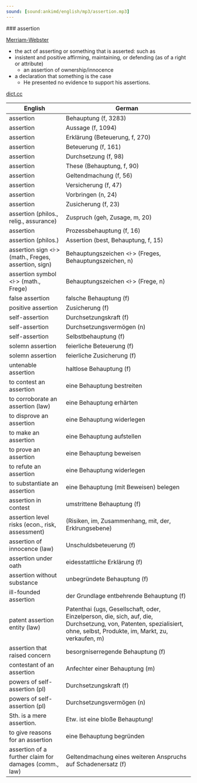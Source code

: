 ```yaml
---
sound: [sound:ankimd/english/mp3/assertion.mp3]
---
```


\### assertion

[Merriam-Webster](https://www.merriam-webster.com/dictionary/assertion)

- the act of asserting or something that is asserted: such as
- insistent and positive affirming, maintaining, or defending (as of a right or attribute)
    - an assertion of ownership/innocence
- a declaration that something is the case
    - He presented no evidence to support his assertions.

[dict.cc](https://www.dict.cc/assertion)

| English        | German       |
| -------------- | ------------ |
| assertion | Behauptung (f, 3283) |
| assertion | Aussage (f, 1094) |
| assertion | Erklärung (Beteuerung, f, 270) |
| assertion | Beteuerung (f, 161) |
| assertion | Durchsetzung (f, 98) |
| assertion | These (Behauptung, f, 90) |
| assertion | Geltendmachung (f, 56) |
| assertion | Versicherung (f, 47) |
| assertion | Vorbringen (n, 24) |
| assertion | Zusicherung (f, 23) |
| assertion (philos., relig., assurance) | Zuspruch (geh, Zusage, m, 20) |
| assertion | Prozessbehauptung (f, 16) |
| assertion (philos.) | Assertion (best, Behauptung, f, 15) |
| assertion sign <⊦> (math., Freges, assertion, sign) | Behauptungszeichen <⊦> (Freges, Behauptungszeichen, n) |
| assertion symbol <⊦> (math., Frege) | Behauptungszeichen <⊦> (Frege, n) |
| false assertion | falsche Behauptung (f) |
| positive assertion | Zusicherung (f) |
| self-assertion | Durchsetzungskraft (f) |
| self-assertion | Durchsetzungsvermögen (n) |
| self-assertion | Selbstbehauptung (f) |
| solemn assertion | feierliche Beteuerung (f) |
| solemn assertion | feierliche Zusicherung (f) |
| untenable assertion | haltlose Behauptung (f) |
| to contest an assertion | eine Behauptung bestreiten |
| to corroborate an assertion (law) | eine Behauptung erhärten |
| to disprove an assertion | eine Behauptung widerlegen |
| to make an assertion | eine Behauptung aufstellen |
| to prove an assertion | eine Behauptung beweisen |
| to refute an assertion | eine Behauptung widerlegen |
| to substantiate an assertion | eine Behauptung (mit Beweisen) belegen |
| assertion in contest | umstrittene Behauptung (f) |
| assertion level risks (econ., risk, assessment) |  (Risiken, im, Zusammenhang, mit, der, Erklrungsebene) |
| assertion of innocence (law) | Unschuldsbeteuerung (f) |
| assertion under oath | eidesstattliche Erklärung (f) |
| assertion without substance | unbegründete Behauptung (f) |
| ill-founded assertion | der Grundlage entbehrende Behauptung (f) |
| patent assertion entity <PAE> (law) | Patenthai (ugs, Gesellschaft, oder, Einzelperson, die, sich, auf, die, Durchsetzung, von, Patenten, spezialisiert, ohne, selbst, Produkte, im, Markt, zu, verkaufen, m) |
| assertion that raised concern | besorgniserregende Behauptung (f) |
| contestant of an assertion | Anfechter einer Behauptung (m) |
| powers of self-assertion (pl) | Durchsetzungskraft (f) |
| powers of self-assertion (pl) | Durchsetzungsvermögen (n) |
| Sth. is a mere assertion. | Etw. ist eine bloße Behauptung! |
| to give reasons for an assertion | eine Behauptung begründen |
| assertion of a further claim for damages (comm., law) | Geltendmachung eines weiteren Anspruchs auf Schadenersatz (f) |
